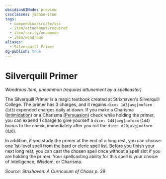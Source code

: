```yaml
---
obsidianUIMode: preview
cssclasses: json5e-item
tags:
  - compendium/src/5e/scc
  - item/attunement/required
  - item/rarity/uncommon
  - item/wondrous
aliases:
  - Silverquill Primer
dg-publish: true
---
```

# Silverquill Primer
*Wondrous Item, uncommon (requires attunement by a spellcaster)*  


The Silverquill Primer is a magic textbook created at Strixhaven's Silverquill College. The primer has 3 charges, and it regains `dice: 1d3|avg|noform` (`1d3`) expended charges daily at dawn. If you make a Charisma ([Intimidation](/3-Mechanics/CLI/rules/skills.md#Intimidation)) or a Charisma ([Persuasion](/3-Mechanics/CLI/rules/skills.md#Persuasion)) check while holding the primer, you can expend 1 charge to give yourself a `dice: 1d4|avg|noform` (`1d4`) bonus to the check, immediately after you roll the `dice: d20|avg|noform` (`d20`).

In addition, if you study the primer at the end of a long rest, you can choose one 1st-level spell from the bard or cleric spell list. Before you finish your next long rest, you can cast the chosen spell once without a spell slot if you are holding the primer. Your spellcasting ability for this spell is your choice of Intelligence, Wisdom, or Charisma.

*Source: Strixhaven: A Curriculum of Chaos p. 39*